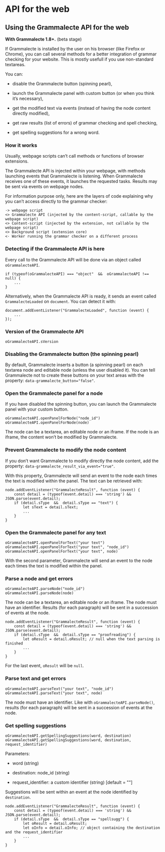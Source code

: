 # API for the web

## Using the Grammalecte API for the web

**With Grammalecte 1.8+.** (beta stage)

If Grammalecte is installed by the user on his browser (like Firefox or Chrome), you can call
several methods for a better integration of grammar checking for your website. This is mostly usefull
if you use non-standard textareas.

You can:

- disable the Grammalecte button (spinning pearl),

- launch the Grammalecte panel with custom button (or when you think it’s necessary),

- get the modified text via events (instead of having the node content directly modified),

- get raw results (list of errors) of grammar checking and spell checking,

- get spelling suggestions for a wrong word.


### How it works

Usually, webpage scripts can’t call methods or functions of browser extensions.

The Grammalecte API is injected within your webpage, with methods launching events that Grammalecte is listening. When Grammalecte receives one of these events, it launches the requested tasks. Results may be sent via events on webpage nodes.

For information purpose only, here are the layers of code explaining why you can’t access directly to the grammar checker:

    ·> webpage script
    <> Grammalecte API (injected by the content-script, callable by the webpage script)
    <> Content-script (injected by the extension, not callable by the webpage script)
    <> Background script (extension core)
    <· Worker running the grammar checker on a different process


### Detecting if the Grammalecte API is here

Every call to the Grammalecte API will be done via an object called `oGrammalecteAPI`.

    if (typeof(oGrammalecteAPI) === "object"  &&  oGrammalecteAPI !== null) {
        ...
    }

Alternatively, when the Grammalecte API is ready, it sends an event called `GrammalecteLoaded` on `document`. You can detect it with:

    document.addEventListener("GrammalecteLoaded", function (event) {
        ...
    });


### Version of the Grammalecte API

    oGrammalecteAPI.sVersion


### Disabling the Grammalecte button (the spinning pearl)

By default, Grammalecte inserts a button (a spinning pearl) on each textarea node and editable node (unless the user disabled it).
You can tell Grammalecte not to create these buttons on your text areas with the property: `data-grammalecte_button="false"`.


### Open the Grammalecte panel for a node

If you have disabled the spinning button, you can launch the Grammalecte panel with your custom button.

    oGrammalecteAPI.openPanelForNode("node_id")
    oGrammalecteAPI.openPanelForNode(node)

The node can be a textarea, an editable node or an iframe.
If the node is an iframe, the content won’t be modified by Grammalecte.


### Prevent Grammalecte to modify the node content

If you don’t want Grammalecte to modify directly the node content, add the property: `data-grammalecte_result_via_event="true"`.

With this property, Grammalecte will send an event to the node each times the text is modified within the panel.
The text can be retrieved with:

    node.addEventListener("GrammalecteResult", function (event) {
        const detail = (typeof(event.detail) === 'string') && JSON.parse(event.detail);
        if (detail.sType  &&  detail.sType == "text") {
            let sText = detail.sText;
            ...
        }
    }


### Open the Grammalecte panel for any text

    oGrammalecteAPI.openPanelForText("your text")
    oGrammalecteAPI.openPanelForText("your text", "node_id")
    oGrammalecteAPI.openPanelForText("your text", node)

With the second parameter, Grammalecte will send an event to the node each times the text is modified within the panel.


### Parse a node and get errors

    oGrammalecteAPI.parseNode("node_id")
    oGrammalecteAPI.parseNode(node)

The node can be a textarea, an editable node or an iframe. The node must have an identifier.
Results (for each paragraph) will be sent in a succession of events at the node.

    node.addEventListener("GrammalecteResult", function (event) {
        const detail = (typeof(event.detail) === 'string') && JSON.parse(event.detail);
        if (detail.sType  &&  detail.sType == "proofreading") {
            let oResult = detail.oResult; // null when the text parsing is finished
            ...
        }
    }

For the last event, `oResult` will be `null`.


### Parse text and get errors

    oGrammalecteAPI.parseText("your text", "node_id")
    oGrammalecteAPI.parseText("your text", node)

The node must have an identifier.
Like with `oGrammalecteAPI.parseNode()`, results (for each paragraph) will be sent in a succession of events at the node.



### Get spelling suggestions

    oGrammalecteAPI.getSpellingSuggestions(word, destination)
    oGrammalecteAPI.getSpellingSuggestions(word, destination, request_identifier)

Parameters:

- word (string)

- destination: node_id (string)

- request_identifier: a custom identifier (string) [default = ""]

Suggestions will be sent within an event at the node identified by `destination`.

    node.addEventListener("GrammalecteResult", function (event) {
        const detail = (typeof(event.detail) === 'string') && JSON.parse(event.detail);
        if (detail.sType  &&  detail.sType == "spellsugg") {
            let oResult = detail.oResult;
            let oInfo = detail.oInfo; // object containing the destination and the request_identifier
            ...
        }
    }
